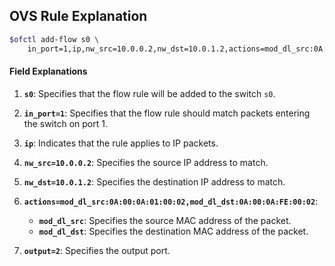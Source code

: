 ## OVS Rule Explanation

```bash
$ofctl add-flow s0 \
    in_port=1,ip,nw_src=10.0.0.2,nw_dst=10.0.1.2,actions=mod_dl_src:0A:00:0A:01:00:02,mod_dl_dst:0A:00:0A:FE:00:02,output=2
```

#### Field Explanations

1. **`s0`**: Specifies that the flow rule will be added to the switch `s0`.

2. **`in_port=1`**: Specifies that the flow rule should match packets entering the switch on port 1.

3. **`ip`**: Indicates that the rule applies to IP packets.

4. **`nw_src=10.0.0.2`**: Specifies the source IP address to match.

5. **`nw_dst=10.0.1.2`**: Specifies the destination IP address to match.

6. **`actions=mod_dl_src:0A:00:0A:01:00:02,mod_dl_dst:0A:00:0A:FE:00:02`**:
    - **`mod_dl_src`**: Specifies the source MAC address of the packet.
    - **`mod_dl_dst`**: Specifies the destination MAC address of the packet.

7. **`output=2`**: Specifies the output port.
